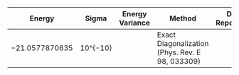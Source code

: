 | Energy             | Sigma           | Energy Variance  | Method                                                        | Data Repository                     |
|--------------------|-----------------|------------------|---------------------------------------------------------------|-------------------------------------|
| −21.0577870635     | 10^{-10}        |                  | Exact Diagonalization (Phys. Rev. E 98, 033309)               |                                     |